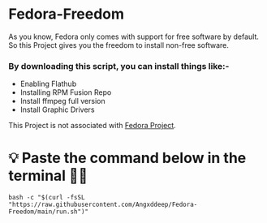 # Fedora-Freedom

As you know, Fedora only comes with support for free software by default. So this Project gives you the freedom to install non-free software. 


### By downloading this script, you can install things like:-

- Enabling Flathub
- Installing RPM Fusion Repo
- Install ffmpeg full version  
- Install Graphic Drivers


This Project is not associated with [Fedora Project](https://fedoraproject.org/).

# 💡 Paste the command below in the terminal 🧑‍💻

```
bash -c "$(curl -fsSL "https://raw.githubusercontent.com/Angxddeep/Fedora-Freedom/main/run.sh")"
```





